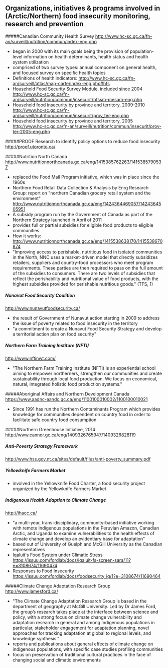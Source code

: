 ## Organizations, initiatives & programs involved in (Arctic/Northern) food insecurity monitoring, research and prevention

#####Canadian Community Health Survey
http://www.hc-sc.gc.ca/fn-an/surveill/nutrition/commun/index-eng.php
- began in 2000 with its main goals being the provision of population-level information on health determinants, health status and health system utilization
- comprised of two survey types: annual component on general health, and focused survey on specific health topics
- Definitions of health indicators: http://www.hc-sc.gc.ca/fn-an/surveill/atlas/map-carte/index-eng.php#hfs
- Household Food Security Survey Module, included since 2004 http://www.hc-sc.gc.ca/fn-an/surveill/nutrition/commun/insecurit/hfssm-mesam-eng.php
- Household food insecurity by province and territory, 2009-2010 http://www.hc-sc.gc.ca/fn-an/surveill/nutrition/commun/insecurit/prov_ter-eng.php
- Household food insecurity by province and territory, 2005 http://www.hc-sc.gc.ca/fn-an/surveill/nutrition/commun/insecurit/prov-ter-2005-eng.php

#####PROOF Research to identify policy options to reduce food insecurity 
http://proof.utoronto.ca/

#####Nutrition North Canada
http://www.nutritionnorthcanada.gc.ca/eng/1415385762263/1415385790537
- replaced the Food Mail Program initiative, which was in place since the 1960s
- Northern Food Retail Data Collection & Analysis by Enrg Research Group: report on "northern Canadian grocery retail system and the environment" http://www.nutritionnorthcanada.gc.ca/eng/1424364469057/1424364505951
- A subsidy program run by the Government of Canada as part of the Northern Strategy launched in April of 2011
- provides full or partial subsidies for eligible food products to eligible communities 
- How it works: http://www.nutritionnorthcanada.gc.ca/eng/1415538638170/1415538670874
- "Improving access to perishable, nutritious food in isolated communities in the North, NNC uses a market-driven model that directly subsidizes retailers, suppliers and country-food processors who meet program requirements. These parties are then required to pass on the full amount of the subsidies to consumers. There are two levels of subsidies that reflect the perishability and nutritional value of food products, with the highest subsidies provided for perishable nutritious goods." (TFS, 1)

##### Nunavut Food Security Coalition
http://www.nunavutfoodsecurity.ca/
- the result of Government of Nunavut action starting in 2009 to address the issue of poverty related to food insecurity in the territory
- "a commitment to create a Nunavut Food Security Strategy and develop a territorial action plan on food security"

##### Northern Farm Training Institure (NFTI)
http://www.nftinwt.com/
- "The Northern Farm Training Institute (NFTI) is an experiential school aiming to empower northerners, strengthen our communities and create sustainability through local food production. We focus on economical, natural, integrated holistic food production systems."

#####Aboriginal Affairs and Northern Development Canada
https://www.aadnc-aandc.gc.ca/eng/1100100010002/1100100010021
- Since 1991 has run the Northern Contaminants Program which provides knowledge for communities dependent on country food in order to facilitate safe country food consumption

#####Northern Greenhouse Initiative, 2014
http://www.cannor.gc.ca/eng/1409326765947/1409326828119

##### Anti-Poverty Strategy Framework
http://www.hss.gov.nt.ca/sites/default/files/anti-poverty_summary.pdf

##### Yellowknife Farmers Market
- involved in the Yellowknife Food Charter, a food security project organized by the Yellowknife Farmers Market

##### Indigenous Health Adaption to Climate Change
http://ihacc.ca/
- "a multi-year, trans-disciplinary, community-based initiative working with remote Indigenous populations in the Peruvian Amazon, Canadian Arctic, and Uganda to examine vulnerabilities to the health effects of climate change and develop an evidentiary base for adaptation"
- based out of University of Guelph and McGill University as the Canadian representatives
- Iqaluit's Food System under Climatic Stress https://issuu.com/fordlab/docs/iqaluit-fs-screen-sara/11?e=3108674/11690474
- Responses to Food Insecurity https://issuu.com/fordlab/docs/foodsecurity_iq/1?e=3108674/11690464

#####Climate Change Adaptation Research Group
http://www.jamesford.ca/
- "The Climate Change Adaptation Research Group is based in the department of geography at McGill University. Led by Dr James Ford, the group’s research takes place at the interface between science and policy, with a strong focus on climate change vulnerability and adaptation research in general and among Indigenous populations in particular, stakeholder engagement for adaptation planning, novel approaches for tracking adaptation at global to regional levels, and knowledge synthesis."
- reports and publications about general effects of climate change on indigenous populations, with specific case studies profiling communities
- focus on preservation of traditional cultural practices in the face of changing social and climatic environments